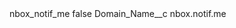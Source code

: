 <?xml version="1.0" encoding="UTF-8"?>
<CustomMetadata xmlns="http://soap.sforce.com/2006/04/metadata" xmlns:xsi="http://www.w3.org/2001/XMLSchema-instance" xmlns:xsd="http://www.w3.org/2001/XMLSchema">
    <label>nbox_notif_me</label>
    <protected>false</protected>
    <values>
        <field>Domain_Name__c</field>
        <value xsi:type="xsd:string">nbox.notif.me</value>
    </values>
</CustomMetadata>
